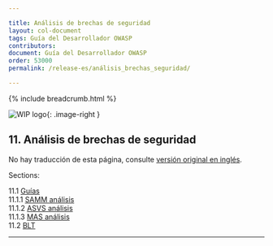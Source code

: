 ```yaml
---

title: Análisis de brechas de seguridad
layout: col-document
tags: Guía del Desarrollador OWASP
contributors:
document: Guía del Desarrollador OWASP
order: 53000
permalink: /release-es/análisis_brechas_seguridad/

---
```


{% include breadcrumb.html %}

<style type="text/css">
.image-right {
  height: 180px;
  display: block;
  margin-left: auto;
  margin-right: auto;
  float: right;
}
</style>

![WIP logo](../../../assets/images/dg_wip.png "Trabajo en curso"){: .image-right }

## 11. Análisis de brechas de seguridad

No hay traducción de esta página, consulte [versión original en inglés][release1300].

Sections:

11.1 [Guías](01-guides/toc.md)  
11.1.1 [SAMM análisis](01-guides/01-samm.md)  
11.1.2 [ASVS análisis](01-guides/02-asvs.md)  
11.1.3 [MAS análisis](01-guides/03-mas.md)  
11.2 [BLT](02-blt.md)  

----

[release1300]: https://github.com/OWASP/www-project-developer-guide/blob/main/release/13-security-gap-analysis/toc.md
